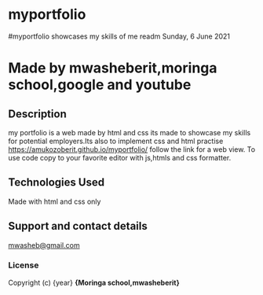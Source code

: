# myportfolio
#myportfolio showcases my skills of me readm
Sunday, 6 June 2021
# Made by mwasheberit,moringa school,google and youtube

## Description
my portfolio is a web made by html and css its made to showcase my skills for potential employers.Its also to implement css and html practise
https://amukozoberit.github.io/myportfolio/ follow the link for a web view.
To use code copy to your favorite editor with js,htmls and css formatter.



## Technologies Used
Made with html and css only
## Support and contact details
mwasheb@gmail.com
### License
Copyright (c) {year} **{Moringa school,mwasheberit}**
